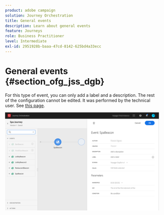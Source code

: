 ```yaml
---
product: adobe campaign
solution: Journey Orchestration
title: General events
description: Learn about general events
feature: Journeys
role: Business Practitioner
level: Intermediate
exl-id: 2951928b-baaa-47cd-8142-625bd4a33ecc
---
```

# General events {#section_ofg_jss_dgb}

For this type of event, you can only add a label and a description. The rest of the configuration cannot be edited. It was performed by the technical user. See [this page](../event/about-events.md).

![](../assets/general-events.png)
